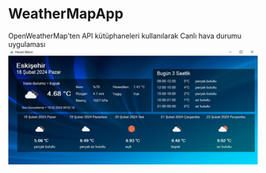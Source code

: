 # WeatherMapApp
OpenWeatherMap'ten API kütüphaneleri kullanılarak Canlı hava durumu uygulaması
<img src="Screen.jpg"/>
